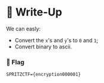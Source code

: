 # 🔑 Write-Up

We can easly:
- Convert the `x`'s and `y`'s to `0` and `1`;
- Convert binary to ascii.


### 🚩 Flag

```plaintext
SPRITZCTF={encryption000001}
```